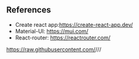 
## References
- Create react app:https://create-react-app.dev/
- Material-UI: https://mui.com/
- React-router: https://reactrouter.com/

https://raw.githubusercontent.com/<username>/<repo name>/<branch>/<path to file>